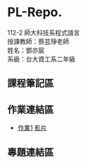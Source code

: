 # PL-Repo.
112-2 師大科技系程式語言  
授課教師：蔡芸琤老師  
姓名：鄧亦宸   
系級：台大資工系二年級  
## 課程筆記區

## 作業連結區
*  [作業1](https://github.com/dengdee/PL-Repo/blob/main/HW1.ipynb) [影片]() 

## 專題連結區
